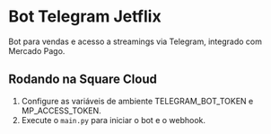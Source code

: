 # Bot Telegram Jetflix

Bot para vendas e acesso a streamings via Telegram, integrado com Mercado Pago.

## Rodando na Square Cloud
1. Configure as variáveis de ambiente TELEGRAM_BOT_TOKEN e MP_ACCESS_TOKEN.
2. Execute o `main.py` para iniciar o bot e o webhook.